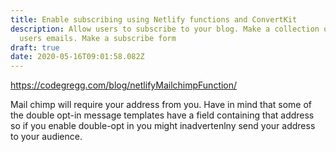 ```yaml
---
title: Enable subscribing using Netlify functions and ConvertKit
description: Allow users to subscribe to your blog. Make a collection of your
  users emails. Make a subscribe form
draft: true
date: 2020-05-16T09:01:58.082Z
---
```

https://codegregg.com/blog/netlifyMailchimpFunction/

Mail chimp will require your address from you. Have in mind that some of the double opt-in message templates have a field containing that address so if you enable double-opt in you might inadvertenlny send your address to your audience.